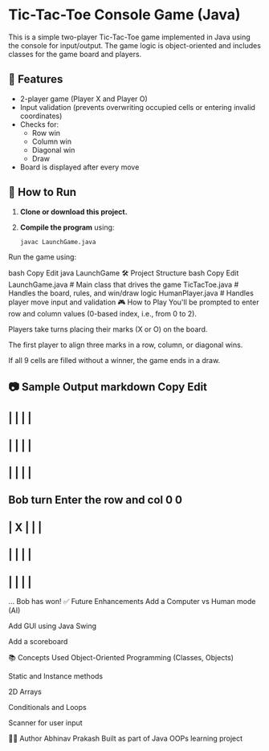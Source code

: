 # Tic-Tac-Toe Console Game (Java)

This is a simple two-player Tic-Tac-Toe game implemented in Java using the console for input/output. The game logic is object-oriented and includes classes for the game board and players.

## 🧩 Features

- 2-player game (Player X and Player O)
- Input validation (prevents overwriting occupied cells or entering invalid coordinates)
- Checks for:
  - Row win
  - Column win
  - Diagonal win
  - Draw
- Board is displayed after every move

## 🚀 How to Run

1. **Clone or download this project.**

2. **Compile the program** using:
   ```bash
   javac LaunchGame.java
Run the game using:

bash
Copy
Edit
java LaunchGame
🛠️ Project Structure
bash
Copy
Edit
LaunchGame.java        # Main class that drives the game
TicTacToe.java         # Handles the board, rules, and win/draw logic
HumanPlayer.java       # Handles player move input and validation
🎮 How to Play
You'll be prompted to enter row and column values (0-based index, i.e., from 0 to 2).

Players take turns placing their marks (X or O) on the board.

The first player to align three marks in a row, column, or diagonal wins.

If all 9 cells are filled without a winner, the game ends in a draw.

📷 Sample Output
markdown
Copy
Edit
-------------
|   |   |   |
-------------
|   |   |   |
-------------
|   |   |   |
-------------
Bob turn
Enter the row and col
0
0
-------------
| X |   |   |
-------------
|   |   |   |
-------------
|   |   |   |
-------------
...
Bob has won!
✅ Future Enhancements
Add a Computer vs Human mode (AI)

Add GUI using Java Swing

Add a scoreboard

📚 Concepts Used
Object-Oriented Programming (Classes, Objects)

Static and Instance methods

2D Arrays

Conditionals and Loops

Scanner for user input

👨‍💻 Author
Abhinav Prakash
Built as part of Java OOPs learning project
